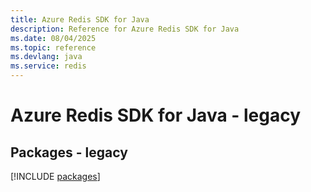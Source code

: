```yaml
---
title: Azure Redis SDK for Java
description: Reference for Azure Redis SDK for Java
ms.date: 08/04/2025
ms.topic: reference
ms.devlang: java
ms.service: redis
---
```

# Azure Redis SDK for Java - legacy
## Packages - legacy
[!INCLUDE [packages](redis-index.md)]